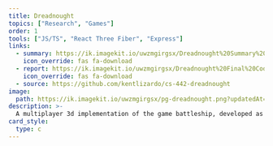 ```yaml
---
title: Dreadnought
topics: ["Research", "Games"]
order: 1
tools: ["JS/TS", "React Three Fiber", "Express"]
links:
  - summary: https://ik.imagekit.io/uwzmgirgsx/Dreadnought%20Summary%20Presentation.pptx?updatedAt=1742525117590
    icon_override: fas fa-download
  - report: https://ik.imagekit.io/uwzmgirgsx/Dreadnought%20Final%20Coding%20Report.docx?updatedAt=1742525366165
    icon_override: fas fa-download
  - source: https://github.com/kentlizardo/cs-442-dreadnought
image:
  path: https://ik.imagekit.io/uwzmgirgsx/pg-dreadnought.png?updatedAt=1742525446000
description: >-
  A multiplayer 3d implementation of the game battleship, developed as part of a team for CS 442 Software Engineering II.
card_style:
  type: c
---
```

